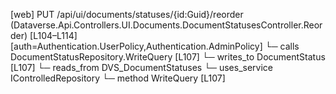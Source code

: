 [web] PUT /api/ui/documents/statuses/{id:Guid}/reorder  (Dataverse.Api.Controllers.UI.Documents.DocumentStatusesController.Reorder)  [L104–L114] [auth=Authentication.UserPolicy,Authentication.AdminPolicy]
  └─ calls DocumentStatusRepository.WriteQuery [L107]
  └─ writes_to DocumentStatus [L107]
    └─ reads_from DVS_DocumentStatuses
  └─ uses_service IControlledRepository<DocumentStatus>
    └─ method WriteQuery [L107]

